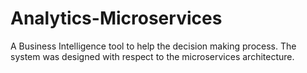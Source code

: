 # Analytics-Microservices

A Business Intelligence tool to help the decision making process. The system was designed with respect to the microservices architecture.

